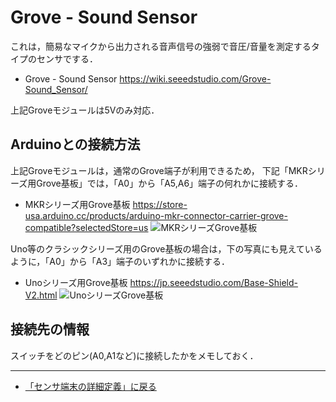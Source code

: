 # Grove - Sound Sensor

これは，簡易なマイクから出力される音声信号の強弱で音圧/音量を測定するタイプのセンサでする．

- Grove - Sound Sensor https://wiki.seeedstudio.com/Grove-Sound_Sensor/

上記Groveモジュールは5Vのみ対応．

## Arduinoとの接続方法
上記Groveモジュールは，通常のGrove端子が利用できるため，
下記「MKRシリーズ用Grove基板」では，「A0」から「A5,A6」端子の何れかに接続する．

- MKRシリーズ用Grove基板 https://store-usa.arduino.cc/products/arduino-mkr-connector-carrier-grove-compatible?selectedStore=us
![MKRシリーズGrove基板](../images/MKR_carrier.png)

Uno等のクラシックシリーズ用のGrove基板の場合は，下の写真にも見えているように，「A0」から「A3」端子のいずれかに接続する．
- Unoシリーズ用Grove基板  https://jp.seeedstudio.com/Base-Shield-V2.html 
![UnoシリーズGrove基板](../images/Groveシールド.jpg)



## 接続先の情報

スイッチをどのピン(A0,A1など)に接続したかをメモしておく．

***

- [「センサ端末の詳細定義」に戻る](../SensorSelection.md)


